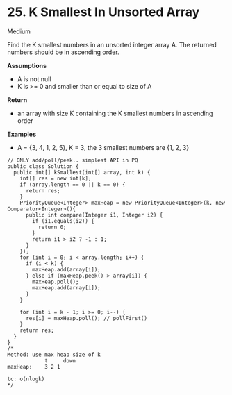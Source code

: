 # 25. K Smallest In Unsorted Array

Medium

Find the K smallest numbers in an unsorted integer array A. The returned numbers should be in ascending order.

**Assumptions**

* A is not null
* K is &gt;= 0 and smaller than or equal to size of A

**Return**

* an array with size K containing the K smallest numbers in ascending order

**Examples**

* A = {3, 4, 1, 2, 5}, K = 3, the 3 smallest numbers are {1, 2, 3}

```text
// ONLY add/poll/peek.. simplest API in PQ
public class Solution {
  public int[] kSmallest(int[] array, int k) {
    int[] res = new int[k];    
    if (array.length == 0 || k == 0) {
      return res;
    }
    PriorityQueue<Integer> maxHeap = new PriorityQueue<Integer>(k, new Comparator<Integer>(){
      public int compare(Integer i1, Integer i2) {
        if (i1.equals(i2)) {
          return 0;
        }
        return i1 > i2 ? -1 : 1;
      }
    });
    for (int i = 0; i < array.length; i++) {
      if (i < k) {
        maxHeap.add(array[i]);
      } else if (maxHeap.peek() > array[i]) {
        maxHeap.poll();
        maxHeap.add(array[i]);
      }
    }

    for (int i = k - 1; i >= 0; i--) {
      res[i] = maxHeap.poll(); // pollFirst()
    }
    return res;
  }
}
/*
Method: use max heap size of k
            t     down
maxHeap:    3 2 1

tc: o(nlogk)
*/
```

